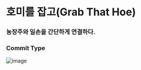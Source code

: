 # 호미를 잡고(Grab That Hoe)
### 농장주와 일손을 간단하게 연결하다.

### Commit Type
![image](https://user-images.githubusercontent.com/80940200/205630061-016d9520-05bc-4fa9-bbac-5d7d0675904d.png)
